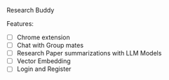 Research Buddy

Features:

- [ ] Chrome extension
- [ ] Chat with Group mates
- [ ] Research Paper summarizations with LLM Models
- [ ] Vector Embedding
- [ ] Login and Register
